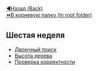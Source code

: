 [:arrow_backward:Назад (Back)](https://github.com/Bloodies/University.Projects/tree/master/Course%202/AaDS%20(Algorithms%20and%20data%20structures)/Algorithms%20Practice%20(ITMO))  
[:rewind:В корневую папку (In root folder)](https://github.com/Bloodies/University.Projects)  

## Шестая неделя

* [Двоичный поиск](https://github.com/Bloodies/University.Projects/tree/master/Course%202/AaDS%20(Algorithms%20and%20data%20structures)/Algorithms%20Practice%20(ITMO)/Week.6/1.%20Binary%20search%20(Двоичный%20поиск) "Binary search")
* [Высота дерева](https://github.com/Bloodies/University.Projects/tree/master/Course%202/AaDS%20(Algorithms%20and%20data%20structures)/Algorithms%20Practice%20(ITMO)/Week.6/3.%20Tree%20height%20(Высота%20дерева) "Tree height")
* [Проверка корректности](https://github.com/Bloodies/University.Projects/tree/master/Course%202/AaDS%20(Algorithms%20and%20data%20structures)/Algorithms%20Practice%20(ITMO)/Week.6/5.%20Correct%20(Проверка%20корректности) "Checking for correctness")